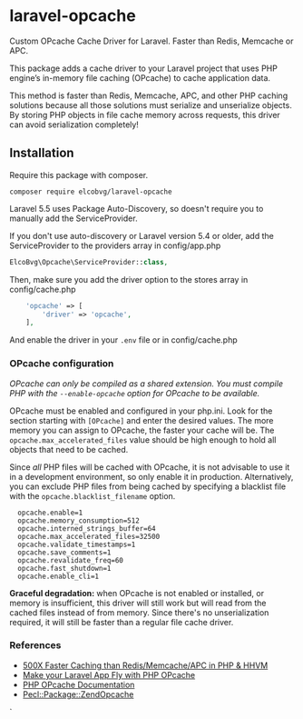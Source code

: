 # laravel-opcache
Custom OPcache Cache Driver for Laravel. Faster than Redis, Memcache or APC.

This package adds a cache driver to your Laravel project that uses PHP engine’s in-memory file caching (OPcache) to cache application data.

This method is faster than Redis, Memcache, APC, and other PHP caching solutions because all those solutions must serialize and unserialize objects. By storing PHP objects in file cache memory across requests, this driver can avoid serialization completely!

## Installation

Require this package with composer.

```shell
composer require elcobvg/laravel-opcache
```

Laravel 5.5 uses Package Auto-Discovery, so doesn't require you to manually add the ServiceProvider.

If you don't use auto-discovery or Laravel version 5.4 or older, add the ServiceProvider to the providers array in config/app.php

```php
ElcoBvg\Opcache\ServiceProvider::class,
```

Then, make sure you add the driver option to the stores array in config/cache.php

```php
    'opcache' => [
        'driver' => 'opcache',
    ],
```

And enable the driver in your `.env` file or in config/cache.php

### OPcache configuration

*OPcache can only be compiled as a shared extension. You must compile PHP with the `--enable-opcache` option for OPcache to be available.*

OPcache must be enabled and configured in your php.ini. Look for the section starting with `[OPcache]` and enter the desired values. The more memory you can assign to OPcache, the faster your cache will be. The `opcache.max_accelerated_files` value should be high enough to hold all objects that need to be cached. 

Since *all* PHP files will be cached with OPcache, it is not advisable to use it in a development environment, so only enable it in production. Alternatively, you can exclude PHP files from being cached by specifying a blacklist file with the `opcache.blacklist_filename` option. 

```shell
  opcache.enable=1
  opcache.memory_consumption=512
  opcache.interned_strings_buffer=64
  opcache.max_accelerated_files=32500
  opcache.validate_timestamps=1
  opcache.save_comments=1
  opcache.revalidate_freq=60
  opcache.fast_shutdown=1
  opcache.enable_cli=1
```

**Graceful degradation:** when OPcache is not enabled or installed, or memory is insufficient, this driver will still work but will read from the cached files instead of from memory. Since there's no unserialization required, it will still be faster than a regular file cache driver.

### References

- [500X Faster Caching than Redis/Memcache/APC in PHP & HHVM](https://blog.graphiq.com/500x-faster-caching-than-redis-memcache-apc-in-php-hhvm-dcd26e8447ad)
- [Make your Laravel App Fly with PHP OPcache](https://medium.com/appstract/make-your-laravel-app-fly-with-php-opcache-9948db2a5f93)
- [PHP OPcache Documentation](http://php.net/manual/en/book.opcache.php)
- [Pecl::Package::ZendOpcache](http://pecl.php.net/package/ZendOpcache)

`